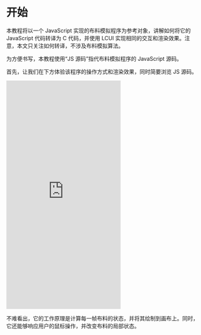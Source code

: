 # 开始

本教程将以一个 JavaScript 实现的布料模拟程序为参考对象，讲解如何将它的 JavaScript 代码转译为 C 代码，并使用 LCUI 实现相同的交互和渲染效果。注意，本文只关注如何转译，不涉及布料模拟算法。

为方便书写，本教程使用“JS 源码”指代布料模拟程序的 JavaScript 源码。

首先，让我们在下方体验该程序的操作方式和渲染效果，同时简要浏览 JS 源码。

<iframe height="600" style={{ width: "100%" }} scrolling="no" title="Delicate Fabric" src="https://codepen.io/matthewmain/embed/oyyadr?default-tab=js%2Cresult" frameborder="no" loading="lazy" allowtransparency="true" allowfullscreen="true">
  See the Pen <a href="https://codepen.io/matthewmain/pen/oyyadr">
  Delicate Fabric</a> by Matthew Main (<a href="https://codepen.io/matthewmain">@matthewmain</a>)
  on <a href="https://codepen.io">CodePen</a>.
</iframe>

不难看出，它的工作原理是计算每一帧布料的状态，并将其绘制到画布上。同时，它还能够响应用户的鼠标操作，并改变布料的局部状态。
